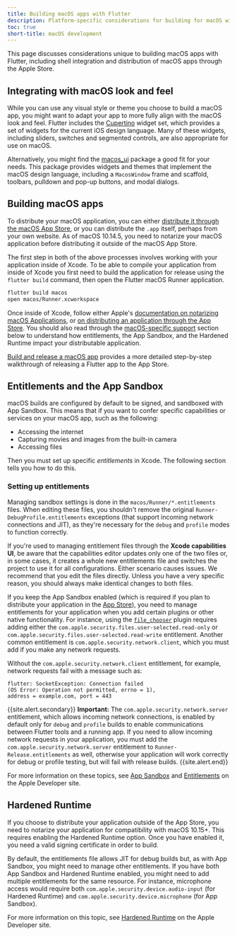 ```yaml
---
title: Building macOS apps with Flutter
description: Platform-specific considerations for building for macOS with Flutter.
toc: true
short-title: macOS development
---
```


This page discusses considerations unique to building
macOS apps with Flutter, including shell integration
and distribution of macOS apps through the Apple Store.

## Integrating with macOS look and feel

While you can use any visual style or theme you choose
to build a macOS app, you might want to adapt your app
to more fully align with the macOS look and feel.
Flutter includes the [Cupertino] widget set,
which provides a set of widgets for
the current iOS design language.
Many of these widgets, including sliders,
switches and segmented controls,
are also appropriate for use on macOS.

Alternatively, you might find the [macos_ui][]
package a good fit for your needs.
This package provides widgets and themes that
implement the macOS design language,
including a `MacosWindow` frame and scaffold,
toolbars, pulldown and
pop-up buttons, and modal dialogs.

[Cupertino]: {{site.url}}/development/ui/widgets/cupertino
[macos_ui]: {{site.pub}}/packages/macos_ui

## Building macOS apps

To distribute your macOS application, you can either
[distribute it through the macOS App Store][],
or you can distribute the `.app` itself,
perhaps from your own website.
As of macOS 10.14.5, you need to notarize
your macOS application before distributing
it outside of the macOS App Store.

The first step in both of the above processes
involves working with your application inside of Xcode.
To be able to compile your application from inside of
Xcode you first need to build the application for release
using the `flutter build` command, then open the
Flutter macOS Runner application.

```bash
flutter build macos
open macos/Runner.xcworkspace
```

Once inside of Xcode, follow either Apple's
[documentation on notarizing macOS Applications][], or
[on distributing an application through the App Store][].
You should also read through the
[macOS-specific support](#entitlements-and-the-app-sandbox)
section below to understand how entitlements,
the App Sandbox, and the Hardened Runtime
impact your distributable application.

[Build and release a macOS app][] provides a more detailed
step-by-step walkthrough of releasing a Flutter app to the
App Store.

[distribute it through the macOS App Store]: {{site.apple-dev}}/macos/submit/
[documentation on notarizing macOS Applications]:{{site.apple-dev}}/documentation/xcode/notarizing_macos_software_before_distribution
[on distributing an application through the App Store]: https://help.apple.com/xcode/mac/current/#/dev067853c94
[Build and release a macOS app]: {{site.url}}/deployment/macos

## Entitlements and the App Sandbox

macOS builds are configured by default to be signed,
and sandboxed with App Sandbox.
This means that if you want to confer specific
capabilities or services on your macOS app,
such as the following:

* Accessing the internet
* Capturing movies and images from the built-in camera
* Accessing files

Then you must set up specific _entitlements_ in Xcode.
The following section tells you how to do this.

### Setting up entitlements

Managing sandbox settings is done in the
`macos/Runner/*.entitlements` files. When editing
these files, you shouldn't remove the original
`Runner-DebugProfile.entitlements` exceptions
(that support incoming network connections and JIT),
as they're necessary for the `debug` and `profile`
modes to function correctly.

If you're used to managing entitlement files through
the **Xcode capabilities UI**, be aware that the capabilities
editor updates only one of the two files or,
in some cases, it creates a whole new entitlements
file and switches the project to use it for all configurations.
Either scenario causes issues. We recommend that you
edit the files directly. Unless you have a very specific
reason, you should always make identical changes to both files.

If you keep the App Sandbox enabled (which is required if you
plan to distribute your application in the [App Store][]),
you need to manage entitlements for your application
when you add certain plugins or other native functionality.
For instance, using the [`file_chooser`][] plugin
requires adding either the
`com.apple.security.files.user-selected.read-only` or
`com.apple.security.files.user-selected.read-write` entitlement.
Another common entitlement is
`com.apple.security.network.client`,
which you must add if you make any network requests.

Without the `com.apple.security.network.client` entitlement,
for example, network requests fail with a message such as:

```terminal
flutter: SocketException: Connection failed
(OS Error: Operation not permitted, errno = 1),
address = example.com, port = 443
```

{{site.alert.secondary}}
  **Important:** The `com.apple.security.network.server`
  entitlement, which allows incoming network connections,
  is enabled by default only for `debug` and `profile`
  builds to enable communications between Flutter tools
  and a running app. If you need to allow incoming
  network requests in your application,
  you must add the `com.apple.security.network.server`
  entitlement to `Runner-Release.entitlements` as well,
  otherwise your application will work correctly for debug or
  profile testing, but will fail with release builds.
{{site.alert.end}}

For more information on these topics,
see [App Sandbox][] and [Entitlements][]
on the Apple Developer site.

[App Sandbox]: {{site.apple-dev}}/documentation/security/app_sandbox
[App Store]: {{site.apple-dev}}/app-store/submissions/
[Entitlements]: {{site.apple-dev}}/documentation/bundleresources/entitlements
[`file_chooser`]: {{site.github}}/google/flutter-desktop-embedding/tree/master/plugins/file_chooser

## Hardened Runtime

If you choose to distribute your application outside
of the App Store, you need to notarize your application
for compatibility with macOS 10.15+.
This requires enabling the Hardened Runtime option.
Once you have enabled it, you need a valid signing
certificate in order to build.

By default, the entitlements file allows JIT for
debug builds but, as with App Sandbox, you might
need to manage other entitlements.
If you have both App Sandbox and Hardened
Runtime enabled, you might need to add multiple
entitlements for the same resource.
For instance, microphone access would require both
`com.apple.security.device.audio-input` (for Hardened Runtime)
and `com.apple.security.device.microphone` (for App Sandbox).

For more information on this topic,
see [Hardened Runtime][] on the Apple Developer site.

[Hardened Runtime]: {{site.apple-dev}}/documentation/security/hardened_runtime
